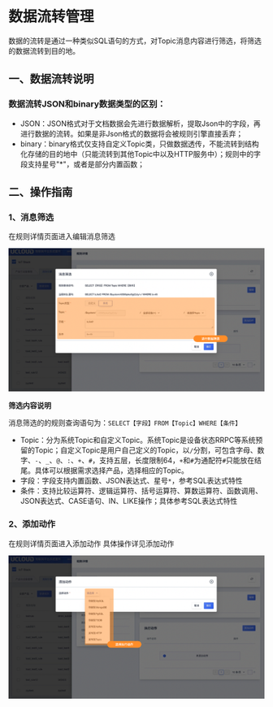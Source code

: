 # 数据流转管理

数据的流转是通过一种类似SQL语句的方式，对Topic消息内容进行筛选，将筛选的数据流转到目的地。

## 一、数据流转说明

### 数据流转JSON和binary数据类型的区别：

- JSON：JSON格式对于文档数据会先进行数据解析，提取Json中的字段，再进行数据的流转。如果是非Json格式的数据将会被规则引擎直接丢弃；
- binary：binary格式仅支持自定义Topic类，只做数据透传，不能流转到结构化存储的目的地中（只能流转到其他Topic中以及HTTP服务中）；规则中的字段支持星号"*"，或者是部分内置函数；



## 二、操作指南

### 1、消息筛选

在规则详情页面进入编辑消息筛选

![图片](../../images/规则引擎-4.png)

**筛选内容说明**

消息筛选的的规则查询语句为：`SELECT【字段】FROM【Topic】WHERE【条件】`

- Topic：分为系统Topic和自定义Topic。系统Topic是设备状态RRPC等系统预留的Topic；自定义Topic是用户自己定义的Topic，以`/`分割，可包含字母、数字、`-`、`_`、`@`、`:`、`+`、`#`，支持五层，长度限制64，`+`和`#`为通配符`#`只能放在结尾。具体可以根据需求选择产品，选择相应的Topic。
- 字段：字段支持内置函数、JSON表达式、星号`*`，参考SQL表达式特性
- 条件：支持比较运算符、逻辑运算符、括号运算符、算数运算符、函数调用、JSON表达式、CASE语句、IN、LIKE操作；具体参考SQL表达式特性



### 2、添加动作

在规则详情页面进入添加动作 具体操作详见添加动作

![图片](../../images/规则引擎-5.png)